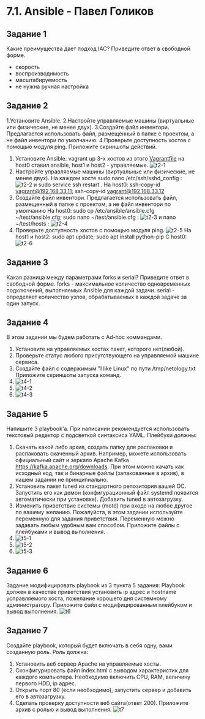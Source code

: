 # 7.1. Ansible - Павел Голиков
## Задание 1
Какие преимущества дает подход IAC?
Приведите ответ в свободной форме.
* скорость
* воспроизводимость
* масштабируемость
* не нужна ручная настройка
## Задание 2
1.Установите Ansible.
2.Настройте управляемые машины (виртуальные или физические, не менее двух).
3.Создайте файл инвентори. Предлагается использовать файл, размещенный в папке с проектом, а не файл инвентори по умолчанию.
4.Проверьте доступность хостов с помощью модуля ping.
Приложите скриншоты действий.
1. Установите Ansible. 
vagrant up 3-х хостов  из этого [Vagrantfile](/Vagrantfile)
на host0 ставил ansible, host1 и host2 - управляемые.
![t2-1](/scrshts/t2-1.png)
2. Настройте управляемые машины (виртуальные или физические, не менее двух).
На каждом хосте sudo nano /etc/ssh/sshd_config :
![t2-2](/scrshts/t2-2.png)
и sudo service ssh restart .
На host0: ssh-copy-id vagrant@192.168.33.11; ssh-copy-id vagrant@192.168.33.12
3. Создайте файл инвентори. Предлагается использовать файл, размещенный в папке с проектом, а не файл инвентори по умолчанию
На host0: sudo cp /etc/ansible/ansible.cfg ~/test/ansible.cfg; sudo nano ~/test/ansible.cfg :
![t2-3](/scrshts/t2-3.png)
и nano ~/test/hosts : 
![t2-4](/scrshts/t2-4.png)
4. Проверьте доступность хостов с помощью модуля ping.
![t2-5](/scrshts/t2-5.png)
На host1 и host2: sudo apt update; sudo apt install python-pip 
С host0: 
![t2-6](/scrshts/t2-6.png)
## Задание 3
Какая разница между параметрами forks и serial?
Приведите ответ в свободной форме.
forks - максимальное количество одновременных подключений, выполняемых Ansible для каждой задачи.
serial - определяет количество узлов, обрабатываемых в каждой задаче за один запуск.
## Задание 4
В этом задании мы будем работать с Ad-hoc коммандами.
1. Установите на управляемых хостах пакет, которого нет(любой).
2. Проверьте статус любого присутствующего на управляемой машине сервиса.
3. Создайте файл с содержимым "I like Linux" по пути /tmp/netology.txt
Приложите скриншоты запуска команд.
1. ![t4-1](/scrshts/t4-1.png)
2. ![t4-2](/scrshts/t4-2.png)
3. ![t4-3](/scrshts/t4-3.png)
## Задание 5
Напишите 3 playbook'a. При написании рекомендуется использовать текстовый редактор с подсветкой синтаксиса YAML. Плейбуки должны:
1. Скачать какой либо архив, создать папку для распаковки и распаковать скаченный архив. Например, можете использовать официальный сайт и зеркало Apache Kafka https://kafka.apache.org/downloads. При этом можно качать как исходный код, так и бинарные файлы (запакованные в архив), в нашем задании не принципиально.
2. Установить пакет tuned из стандартного репозитория вашей ОС. Запустить его как демон (конфигурационный файл systemd появится автоматически при установке). Добавить tuned в автозагрузку.
3. Изменить приветствие системы (motd) при входе на любое другое по вашему желанию. Пожалуйста, в этом задании используйте переменную для задания приветствия. Переменную можно задавать любым удобным вам способом.
Приложите файлы с плейбуками и вывод выполнения.
1. ![t5-1](/scrshts/t5-1.png)
2. ![t5-2](/scrshts/t5-2.png)
3. ![t5-3](/scrshts/t5-3.png)
## Задание 6
Задание модифицировать playbook из 3 пункта 5 задания:
Playbook должен в качестве приветствия установить ip адрес и hostname усправляемого хоста, пожелание хорошего дня системному администратору.
Приложите файл с модифицированным плейбуком и вывод выполнения.
![t6](/scrshts/t6.png)
## Задание 7
Создайте playbook, который будет включать в себя одну, вами созданную роль. Роль должна:
1. Установить веб сервер Apache на управляемые хосты.
2. Сконфигурировать файл index.html c выводом характеристик для каждого компьютера. Необходимо включить CPU, RAM, величину первого HDD, ip адрес.
3. Открыть порт 80 (если необходимо), запустить сервер и добавить его в автозагрузку.
4. Сделать проверку доступности веб сайта(ответ 200).
Приложите архив с ролью и вывод выполнения.
![t7](/scrshts/t7.png)
